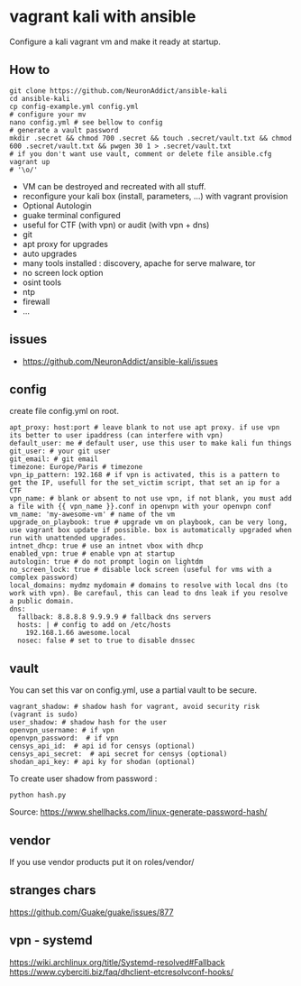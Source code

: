 # vagrant kali with ansible

Configure a kali vagrant vm and make it ready at startup.

## How to

```
git clone https://github.com/NeuronAddict/ansible-kali
cd ansible-kali
cp config-example.yml config.yml
# configure your mv
nano config.yml # see bellow to config
# generate a vault password
mkdir .secret && chmod 700 .secret && touch .secret/vault.txt && chmod 600 .secret/vault.txt && pwgen 30 1 > .secret/vault.txt
# if you don't want use vault, comment or delete file ansible.cfg
vagrant up
# '\o/'
```

- VM can be destroyed and recreated with all stuff.
- reconfigure your kali box (install, parameters, ...) with vagrant provision
- Optional Autologin
- guake terminal configured
- useful for CTF (with vpn) or audit (with vpn + dns)
- git
- apt proxy for upgrades 
- auto upgrades
- many tools installed : discovery, apache for serve malware, tor
- no screen lock option
- osint tools
- ntp
- firewall
- ...

## issues

- https://github.com/NeuronAddict/ansible-kali/issues


## config

create file config.yml on root.

```
apt_proxy: host:port # leave blank to not use apt proxy. if use vpn its better to user ipaddress (can interfere with vpn)
default_user: me # default user, use this user to make kali fun things
git_user: # your git user
git_email: # git email
timezone: Europe/Paris # timezone
vpn_ip_pattern: 192.168 # if vpn is activated, this is a pattern to get the IP, usefull for the set_victim script, that set an ip for a CTF
vpn_name: # blank or absent to not use vpn, if not blank, you must add a file with {{ vpn_name }}.conf in openvpn with your openvpn conf
vm_name: 'my-awesome-vm' # name of the vm
upgrade_on_playbook: true # upgrade vm on playbook, can be very long, use vagrant box update if possible. box is automatically upgraded when run with unattended upgrades.
intnet_dhcp: true # use an intnet vbox with dhcp
enabled_vpn: true # enable vpn at startup
autologin: true # do not prompt login on lightdm
no_screen_lock: true # disable lock screen (useful for vms with a complex password)
local_domains: mydmz mydomain # domains to resolve with local dns (to work with vpn). Be carefaul, this can lead to dns leak if you resolve a public domain.
dns:
  fallback: 8.8.8.8 9.9.9.9 # fallback dns servers
  hosts: | # config to add on /etc/hosts
    192.168.1.66 awesome.local
  nosec: false # set to true to disable dnssec
```

## vault

You can set this var on config.yml, use a partial vault to be secure.
```
vagrant_shadow: # shadow hash for vagrant, avoid security risk (vagrant is sudo)
user_shadow: # shadow hash for the user
openvpn_username: # if vpn
openvpn_password:  # if vpn
censys_api_id:  # api id for censys (optional)
censys_api_secret:  # api secret for censys (optional)
shodan_api_key: # api ky for shodan (optional)
```

To create user shadow from password :

```
python hash.py
```

Source: https://www.shellhacks.com/linux-generate-password-hash/

## vendor

If you use vendor products put it on roles/vendor/

## stranges chars

https://github.com/Guake/guake/issues/877

## vpn - systemd
https://wiki.archlinux.org/title/Systemd-resolved#Fallback
https://www.cyberciti.biz/faq/dhclient-etcresolvconf-hooks/
